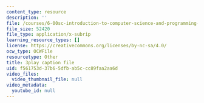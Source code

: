 ```yaml
---
content_type: resource
description: ''
file: /courses/6-00sc-introduction-to-computer-science-and-programming-spring-2011/f561753d37b65dfbab5ccc89faa2aa6d_5gt2WDBl8-0.vtt
file_size: 52420
file_type: application/x-subrip
learning_resource_types: []
license: https://creativecommons.org/licenses/by-nc-sa/4.0/
ocw_type: OCWFile
resourcetype: Other
title: 3play caption file
uid: f561753d-37b6-5dfb-ab5c-cc89faa2aa6d
video_files:
  video_thumbnail_file: null
video_metadata:
  youtube_id: null
---
```

